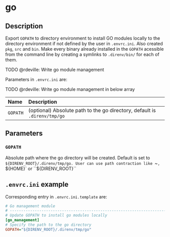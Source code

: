 # go


## Description
Export `GOPATH` to directory environment to install GO modules locally to
the directory environment if not defined by the user in `.envrc.ini`. Also
created `pkg`, `src` and `bin`. Make every binary already installed in the
`GOPATH` acessible from the command line by creating a symlinks to
`.direnv/bin/` for each of them.

TODO @rdeville: Write go module management

Parameters in `.envrc.ini` are:

TODO @rdeville: Write go module management in below array

| Name     | Description                                                               |
| :------- | :------------------------------------------------------------------------ |
| `GOPATH` | (optional) Absolute path to the go directory, default is `.direnv/tmp/go` |


## Parameters

### `GOPATH`

Absolute path where the go directory will be created. Default is set to
`${DIRENV_ROOT}/.direnv/tmp/go. User can use path contraction like `~`,
`${HOME}` or ``${DIRENV_ROOT}``

## `.envrc.ini` example

Corresponding entry in `.envrc.ini.template` are:

```ini
# Go management module
# ------------------------------------------------------------------------------
# Update GOPATH to install go modules locally
[go_management]
# Specify the path to the go directory
GOPATH="${DIRENV_ROOT}/.direnv/tmp/go"
```
